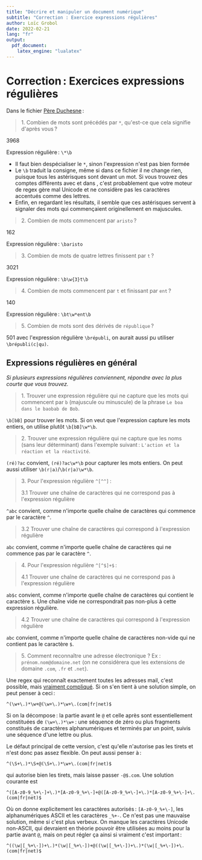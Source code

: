 ```yaml
---
title: "Décrire et manipuler un document numérique"
subtitle: "Correction : Exercice expressions régulières"
author: Loïc Grobol
date: 2022-02-21
lang: "fr"
output:
  pdf_document:
    latex_engine: "lualatex"
---
```


<!-- LTeX: language=fr -->

Correction : Exercices expressions régulières
============================================

Dans le fichier [Père Duchesne](Duchn-utf8.txt) :

> 1\. Combien de mots sont précédés par `*`, qu'est-ce que cela signifie d'après vous ?

3968

Expression régulière : `\*\b`

- Il faut bien despécialiser le `*`, sinon l'expression n'est pas bien formée
- Le `\b` traduit la consigne, même si dans ce fichier il ne change rien, puisque tous les
  astérisques sont devant un mot. Si vous trouvez des comptes différents avec et dans , c'est
  probablement que votre moteur de regex gère mal Unicode et ne considère pas les caractères
  accentués comme des lettres.
- Enfin, en regardant les résultats, il semble que ces astérisques servent à signaler des mots qui
  commençaient originellement en majuscules.

> 2\. Combien de mots commencent par `aristo` ?

162

Expression régulière : `\baristo`

> 3\. Combien de mots de quatre lettres finissent par `t` ?

3021

Expression régulière : `\b\w{3}t\b`

> 4\. Combien de mots commencent par `t` et finissant par `ent` ?

140

Expression régulière : `\bt\w*ent\b`

> 5\. Combien de mots sont des dérivés de `république` ?

501 avec l'expression régulière `\brépubli`, on aurait aussi pu utiliser `\brépubli(c|qu)`.

## Expressions régulières en général

*Si plusieurs expressions régulières conviennent, répondre avec la plus courte que vous trouvez.*

> 1\. Trouver une expression régulière qui ne capture que les mots qui commencent par `b` (majuscule
> ou minuscule) de la phrase `Le boa dans le baobab de Bob`.

`\b[bB]` pour trouver les mots. Si on veut que l'expression capture les mots entiers, on utilise
plutôt `\b[bB]\w*\b`.

> 2\. Trouver une expression régulière qui ne capture que les noms (sans leur déterminant) dans
> l'exemple suivant : `L'action et la réaction et la réactivité`.

`(ré)?ac` convient, `(ré)?ac\w*\b` pour capturer les mots entiers. On peut aussi utiliser
`\b(r|a)`/`\b(r|a)\w*\b`.

> 3\. Pour l'expression régulière `^[^^]` :
>
> 3.1 Trouver une chaîne de caractères qui ne correspond pas à l'expression régulière

`^abc` convient, comme n'importe quelle chaîne de caractères qui commence par le caractère `^`.

> 3.2 Trouver une chaîne de caractères qui correspond à l'expression régulière

`abc` convient, comme n'importe quelle chaîne de caractères qui ne commence pas par le caractère
`^`.

> 4\. Pour l'expression régulière `^[^$]+$` :
>
> 4.1 Trouver une chaîne de caractères qui ne correspond pas à l'expression régulière

`ab$c` convient, comme n'importe quelle chaîne de caractères qui contient le caractère `$`. Une
chaîne vide ne correspondrait pas non-plus à cette expression régulière.

> 4.2 Trouver une chaîne de caractères qui correspond à l'expression régulière

`abc` convient, comme n'importe quelle chaîne de caractères non-vide qui ne contient pas le
caractère `$`.

> 5\. Comment reconnaître une adresse électronique ? Ex : `prénom.nom@domaine.net` (on ne
> considèrera que les extensions de domaine `.com`, `.fr` et `.net`).

Une regex qui reconnaît exactement toutes les adresses mail, c'est possible, mais [vraiment
compliqué](https://stackoverflow.com/a/201378). Si on s'en tient à une solution simple, on peut
penser à ceci :

`^(\w+\.)*\w+@(\w+\.)*\w+\.(com|fr|net)$`

Si on la décompose : la partie avant le `@` et celle après sont essentiellement constituées de
`(\w+\.)*\w+` : une séquence de zéro ou plus fragments constitués de caractères alphanumériques et
terminés par un point, suivis une séquence d'une lettre ou plus.

Le défaut principal de cette version, c'est qu'elle n'autorise pas les tirets et n'est donc pas
assez flexible. On peut aussi penser à :

`^(\S+\.)*\S+@(\S+\.)*\w+\.(com|fr|net)$`

qui autorise bien les tirets, mais laisse passer `-@$.com`. Une solution courante est

`^([A-z0-9_%+\-]+\.)*[A-z0-9_%+\-]+@([A-z0-9_%+\-]+\.)*[A-z0-9_%+\-]+\.(com|fr|net)$`

Où on donne explicitement les caractères autorisés : `[A-z0-9_%+\-]`, les alphanumériques ASCII et
les caractères `_%+-`. Ce n'est pas une mauvaise solution, même si c'est plus verbeux. On manque les
caractères Unicode non-ASCII, qui devraient en théorie pouvoir être utilisées au moins pour la
partie avant `@`, mais on peut régler ça ainsi si vraiment c'est important :

`^((\w|[_%+\-])+\.)*(\w|[_%+\-])+@((\w|[_%+\-])+\.)*(\w|[_%+\-])+\.(com|fr|net)$`
